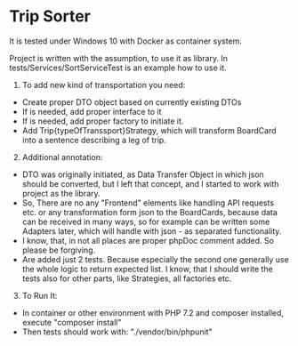 # Trip Sorter

It is tested under Windows 10 with Docker as container system.


Project is written with the assumption, to use it as library. In tests/Services/SortServiceTest is an example how to use it.

1. To add new kind of transportation you need:
 - Create proper DTO object based on currently existing DTOs
 - If is needed, add proper interface to it
 - If is needed, add proper factory to initiate it.
 - Add Trip{typeOfTranssport}Strategy, which will transform BoardCard into a sentence describing a leg of trip.

 2. Additional annotation:
 - DTO was originally initiated, as Data Transfer Object in which json should be converted, but I left that concept, and I started to work with project as the library.
 - So, There are no any "Frontend" elements like handling API requests etc. or any transformation form json to the BoardCards, because data can be received in many ways, so for example can be written some Adapters later, which will handle with json - as separated functionality.
- I know, that, in not all places are proper phpDoc comment added. So please be forgiving.
- Are added just 2 tests. Because especially the second one generally use the whole logic to return expected list. I know, that I should write the tests also for other parts, like Strategies, all factories etc.

3. To Run It:
- In container or other environment with PHP 7.2 and composer installed, execute "composer install"
- Then tests should work with: "./vendor/bin/phpunit" 
